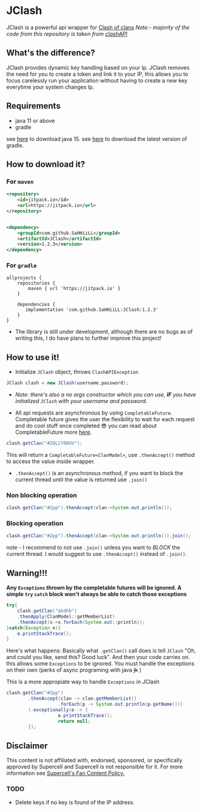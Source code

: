 # JClash

JClash is a powerful api wrapper for [Clash of clans](https://supercell.com/en/games/clashofclans/)
*Note:- majority of the code from this repository is taken from [clashAPI](https://github.com/Lycoon/clash-api)*

## What's the difference?

JClash provides dynamic key handling based on your Ip. JClash removes the need for you to create a token and link it to
your IP, this allows you to focus carelessly run your application without having to create a new key everytime your
system changes Ip.

## Requirements

- java 11 or above
- gradle

see [here](https://www.oracle.com/java/technologies/javase/jdk15-archive-downloads.html) to download java 15.
see [here](https://gradle.org/install/) to download the latest version of gradle.

## How to download it?
### For `maven`
```xml
<repository>
    <id>jitpack.io</id>
    <url>https://jitpack.io</url>
</repository>


<dependency>
    <groupId>com.github.SaHHiiLL</groupId>
    <artifactId>JClash</artifactId>
    <version>1.2.3</version>
</dependency>
```
### For `gradle`

```
allprojects {
	repositories {
		maven { url 'https://jitpack.io' }
	}
		
	dependencies {
	   implementation 'com.github.SaHHiiLL:JClash:1.2.3'
	}
}
```

- The library is still under development, although there are no bugs as of writing this, I do have plans to further improve this project!

## How to use it!

- Initialize `JClash` object, throws `ClashAPIException`

```java
JClash clash = new JClash(username,password);
```

- *Note: there's also a no args constructor which you can use, **IF** you have initialized `JClash` with your username and
  password.*

- All api requests are asynchronous by using `CompletableFuture`. Completable future gives the user the flexibility to
  wait for each request and do cool stuff once completed 😎 you can read about CompletableFuture
  more [here](https://www.baeldung.com/java-completablefuture).

```java
clash.getClan("#2QLCY08UV");
```

This will return a `CompletableFuture<ClanModel>`, use `.thenAccept()` method to access the value inside wrapper.

- `.thenAccept()` is an asynchronous method, if you want to block the current thread until the value is returned use `.join()`

### Non blocking operation

```java
clash.getClan("#2pp").thenAccept(clan->System.out.println());
```

### Blocking operation

```java
clash.getClan("#2pp").thenAccept(clan->System.out.println()).join();
```

note - I recommend to not use `.join()` unless you want to _BLOCK_ the current thread. I would suggest to
use `.thenAccept()` instead of `.join()`.

## Warning!!!

**Any `Exceptions` thrown by the completable futures will be ignored. A simple `try` `catch` block won't always be able
to catch those exceptions**

```java
try{
    clash.getClan("akdhb")
    .thenApply(ClanModel::getMemberList)
    .thenAccept(s->s.forEach(System.out::println));
}catch(Exception e){
    e.printStackTrace();
}
```
Here's what happens:
Basically what `.getClan()` call does is tell `JClash` "Oh, and could you like, send this? Good luck". And then your code carries on. 
this allows some `Exceptions` to be ignored. You must handle the exceptions on their own (perks of async programing with java ~~jk~~ )

This is a more appropiate way to handle `Exceptions` in JClash
```java
clash.getClan("#2pp")
        .thenAccept(clan -> clan.getMemberList()
                   .forEach(p -> System.out.println(p.getName()))
        ).exceptionally(e -> {
                   e.printStackTrace();
                   return null;
        });
```
## Disclaimer

This content is not affiliated with, endorsed, sponsored, or specifically approved by Supercell and Supercell is not
responsible for it. For more information
see [Supercell's Fan Content Policy.](https://supercell.com/en/fan-content-policy/)

### TODO

- Delete keys if no key is found of the IP address.
